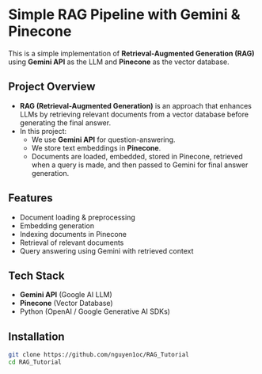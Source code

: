 # Simple RAG Pipeline with Gemini & Pinecone

This is a simple implementation of **Retrieval-Augmented Generation (RAG)** using **Gemini API** as the LLM and **Pinecone** as the vector database.

## Project Overview

- **RAG (Retrieval-Augmented Generation)** is an approach that enhances LLMs by retrieving relevant documents from a vector database before generating the final answer.
- In this project:
  - We use **Gemini API** for question-answering.
  - We store text embeddings in **Pinecone**.
  - Documents are loaded, embedded, stored in Pinecone, retrieved when a query is made, and then passed to Gemini for final answer generation.

## Features
- Document loading & preprocessing
- Embedding generation
- Indexing documents in Pinecone
- Retrieval of relevant documents
- Query answering using Gemini with retrieved context

## Tech Stack
- **Gemini API** (Google AI LLM)
- **Pinecone** (Vector Database)
- Python (OpenAI / Google Generative AI SDKs)

## Installation

```bash
git clone https://github.com/nguyen1oc/RAG_Tutorial
cd RAG_Tutorial
